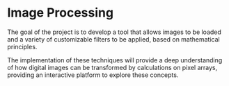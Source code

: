 # Image Processing

The goal of the project is to develop a tool that allows images to be loaded and a variety of customizable filters to be applied, based on mathematical principles. 

The implementation of these techniques will provide a deep understanding of how digital images can be transformed by calculations on pixel arrays, providing an interactive platform to explore these concepts.